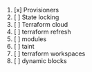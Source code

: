1. [x] Provisioners
2. [ ] State locking
3. [ ] Terraform cloud
4. [ ] terraform refresh
5. [ ] modules
6. [ ] taint
7. [ ] terraform workspaces
8. [ ] dynamic blocks
